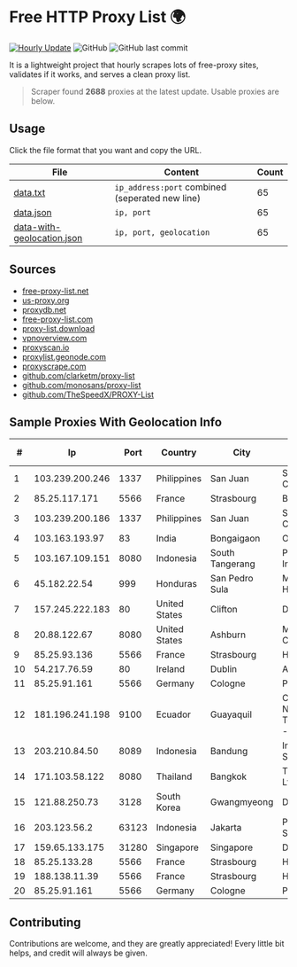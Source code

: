 
# Free HTTP Proxy List 🌍

[![Hourly Update](https://github.com/mertguvencli/http-proxy-list/actions/workflows/main.yml/badge.svg?branch=main)](https://github.com/mertguvencli/http-proxy-list/actions/workflows/main.yml)
![GitHub](https://img.shields.io/github/license/mertguvencli/http-proxy-list)
![GitHub last commit](https://img.shields.io/github/last-commit/mertguvencli/http-proxy-list)

It is a lightweight project that hourly scrapes lots of free-proxy sites, validates if it works, and serves a clean proxy list.


> Scraper found **2688** proxies at the latest update. Usable proxies are below.

## Usage

Click the file format that you want and copy the URL.


|File|Content|Count|
|----|-------|-----|
|[data.txt](https://raw.githubusercontent.com/mertguvencli/http-proxy-list/main/proxy-list/data.txt)|`ip_address:port` combined (seperated new line)|65|
|[data.json](https://raw.githubusercontent.com/mertguvencli/http-proxy-list/main/proxy-list/data.json)|`ip, port`|65|
|[data-with-geolocation.json](https://raw.githubusercontent.com/mertguvencli/http-proxy-list/main/proxy-list/data-with-geolocation.json)|`ip, port, geolocation`|65|

## Sources

* [free-proxy-list.net](https://free-proxy-list.net)
* [us-proxy.org](https://www.us-proxy.org)
* [proxydb.net](http://proxydb.net)
* [free-proxy-list.com](https://free-proxy-list.com/?page=&port=&type%5B%5D=http&type%5B%5D=https&up_time=0&search=Search)
* [proxy-list.download](https://www.proxy-list.download/HTTP)
* [vpnoverview.com](https://vpnoverview.com/privacy/anonymous-browsing/free-proxy-servers)
* [proxyscan.io](https://www.proxyscan.io)
* [proxylist.geonode.com](https://proxylist.geonode.com/api/proxy-list?limit=300&page=1&sort_by=lastChecked&sort_type=desc&protocols=http,https)
* [proxyscrape.com](https://api.proxyscrape.com/v2/?request=displayproxies&protocol=http&timeout=10000&country=all&ssl=all&anonymity=all)
* [github.com/clarketm/proxy-list](https://raw.githubusercontent.com/clarketm/proxy-list/master/proxy-list-raw.txt)
* [github.com/monosans/proxy-list](https://raw.githubusercontent.com/monosans/proxy-list/main/proxies/http.txt)
* [github.com/TheSpeedX/PROXY-List](https://raw.githubusercontent.com/TheSpeedX/PROXY-List/master/http.txt)


## Sample Proxies With Geolocation Info

|#|Ip|Port|Country|City|Internet Service Provider|
|-|--|----|-------|----|-------------------------|
|1|103.239.200.246|1337|Philippines|San Juan|Sky Cable Corporation|
|2|85.25.117.171|5566|France|Strasbourg|BSB-SERVICE|
|3|103.239.200.186|1337|Philippines|San Juan|Sky Cable Corporation|
|4|103.163.193.97|83|India|Bongaigaon|Orbit Broadband|
|5|103.167.109.151|8080|Indonesia|South Tangerang|PT. Fiber Networks Indonesia|
|6|45.182.22.54|999|Honduras|San Pedro Sula|Multicable De Honduras|
|7|157.245.222.183|80|United States|Clifton|DigitalOcean, LLC|
|8|20.88.122.67|8080|United States|Ashburn|Microsoft Corporation|
|9|85.25.93.136|5566|France|Strasbourg|Host Europe GmbH|
|10|54.217.76.59|80|Ireland|Dublin|Amazon.com, Inc.|
|11|85.25.91.161|5566|Germany|Cologne|PlusServer GmbH|
|12|181.196.241.198|9100|Ecuador|Guayaquil|Corporacion Nacional De Telecomunicaciones - CNT EP|
|13|203.210.84.50|8089|Indonesia|Bandung|Infrastruktur STARNET|
|14|171.103.58.122|8080|Thailand|Bangkok|True Internet Co., Ltd.|
|15|121.88.250.73|3128|South Korea|Gwangmyeong|DLIVE|
|16|203.123.56.2|63123|Indonesia|Jakarta|PT Maxindo Mitra Solusi|
|17|159.65.133.175|31280|Singapore|Singapore|DigitalOcean, LLC|
|18|85.25.133.28|5566|France|Strasbourg|Host Europe GmbH|
|19|188.138.11.39|5566|France|Strasbourg|Host Europe GmbH|
|20|85.25.91.161|5566|Germany|Cologne|PlusServer GmbH|



## Contributing

Contributions are welcome, and they are greatly appreciated! Every
little bit helps, and credit will always be given.

